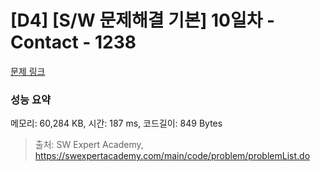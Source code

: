 # [D4] [S/W 문제해결 기본] 10일차 - Contact - 1238 

[문제 링크](https://swexpertacademy.com/main/code/problem/problemDetail.do?contestProbId=AV15B1cKAKwCFAYD) 

### 성능 요약

메모리: 60,284 KB, 시간: 187 ms, 코드길이: 849 Bytes



> 출처: SW Expert Academy, https://swexpertacademy.com/main/code/problem/problemList.do